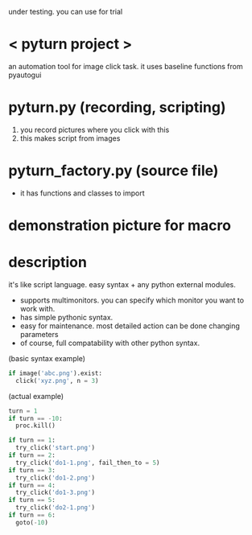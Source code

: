 under testing. you can use for trial

# < pyturn project >
an automation tool for image click task. it uses baseline functions from pyautogui

# pyturn.py (recording, scripting)
1. you record pictures where you click with this
2. this makes script from images

# pyturn_factory.py (source file)
- it has functions and classes to import

# demonstration picture for macro

# description
it's like script language. easy syntax + any python external modules.
- supports multimonitors. you can specify which monitor you want to work with.
- has simple pythonic syntax.
- easy for maintenance. most detailed action can be done changing parameters
- of course, full compatability with other python syntax.


(basic syntax example)
```python
if image('abc.png').exist:
  click('xyz.png', n = 3)
```
(actual example)
```python
turn = 1
if turn == -10:
  proc.kill()

if turn == 1:
  try_click('start.png')
if turn == 2:
  try_click('do1-1.png', fail_then_to = 5)
if turn == 3:
  try_click('do1-2.png')
if turn == 4:
  try_click('do1-3.png')
if turn == 5:
  try_click('do2-1.png')
if turn == 6:
  goto(-10)
```
